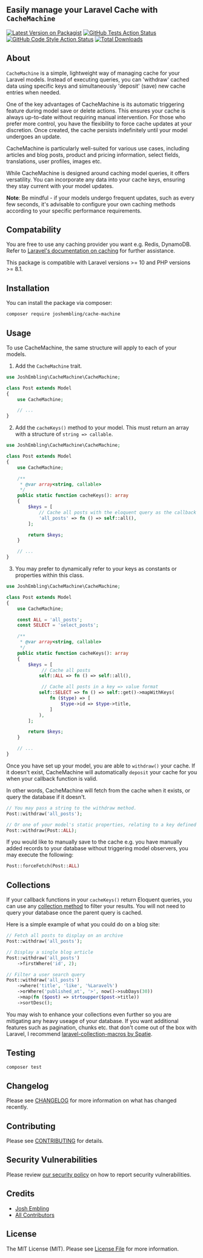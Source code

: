 ## Easily manage your Laravel Cache with `CacheMachine`

[![Latest Version on Packagist](https://img.shields.io/packagist/v/joshembling/cache-machine.svg?style=flat-square)](https://packagist.org/packages/joshembling/cache-machine)
[![GitHub Tests Action Status](https://img.shields.io/github/actions/workflow/status/joshembling/cache-machine/run-tests.yml?branch=main&label=tests&style=flat-square)](https://github.com/joshembling/cache-machine/actions?query=workflow%3Arun-tests+branch%3Amain)
[![GitHub Code Style Action Status](https://img.shields.io/github/actions/workflow/status/joshembling/cache-machine/fix-php-code-style-issues.yml?branch=main&label=code%20style&style=flat-square)](https://github.com/joshembling/cache-machine/actions?query=workflow%3A"Fix+PHP+code+style+issues"+branch%3Amain)
[![Total Downloads](https://img.shields.io/packagist/dt/joshembling/cache-machine.svg?style=flat-square)](https://packagist.org/packages/joshembling/cache-machine)

## About

`CacheMachine` is a simple, lightweight way of managing cache for your Laravel models. Instead of executing queries, you can 'withdraw' cached data using specific keys and simultaneously 'deposit' (save) new cache entries when needed.

One of the key advantages of CacheMachine is its automatic triggering feature during model save or delete actions. This ensures your cache is always up-to-date without requiring manual intervention. For those who prefer more control, you have the flexibility to force cache updates at your discretion. Once created, the cache persists indefinitely until your model undergoes an update.

CacheMachine is particularly well-suited for various use cases, including articles and blog posts, product and pricing information, select fields, translations, user profiles, images etc.

While CacheMachine is designed around caching model queries, it offers versatility. You can incorporate any data into your cache keys, ensuring they stay current with your model updates.

**Note**: Be mindful - if your models undergo frequent updates, such as every few seconds, it's advisable to configure your own caching methods according to your specific performance requirements.

## Compatability 

You are free to use any caching provider you want e.g. Redis, DynamoDB. Refer to [Laravel's documentation on caching](https://laravel.com/docs/10.x/cache#configuration) for further assistance.

This package is compatible with Laravel versions >= 10 and PHP versions >= 8.1.

## Installation

You can install the package via composer:

```bash
composer require joshembling/cache-machine
```

## Usage

To use CacheMachine, the same structure will apply to each of your models.

1) Add the `CacheMachine` trait.

```php
use JoshEmbling\CacheMachine\CacheMachine;

class Post extends Model
{
    use CacheMachine;

    // ...
}
```

2) Add the `cacheKeys()` method to your model. This must return an array with a structure of `string => callable`.

```php
use JoshEmbling\CacheMachine\CacheMachine;

class Post extends Model
{
    use CacheMachine;

    /**
     * @var array<string, callable>
     */
    public static function cacheKeys(): array
    {
        $keys = [
            // Cache all posts with the eloquent query as the callback
            'all_posts' => fn () => self::all(),
        ];

        return $keys;
    }

    // ...
}
```

3) You may prefer to dynamically refer to your keys as constants or properties within this class.

```php
use JoshEmbling\CacheMachine\CacheMachine;

class Post extends Model
{
    use CacheMachine;

    const ALL = 'all_posts';
    const SELECT = 'select_posts';

    /**
     * @var array<string, callable>
     */
    public static function cacheKeys(): array
    {
        $keys = [
             // Cache all posts
            self::ALL => fn () => self::all(),

             // Cache all posts in a key => value format
            self::SELECT => fn () => self::get()->mapWithKeys(
                fn ($type) => [
                    $type->id => $type->title,
                ]
            ),
        ];

        return $keys;
    }

    // ...
}
```

Once you have set up your model, you are able to `withdraw()` your cache. If it doesn't exist, CacheMachine will automatically `deposit` your cache for you when your callback function is valid. 

In other words, CacheMachine will fetch from the cache when it exists, or query the database if it doesn't.

```php
// You may pass a string to the withdraw method.
Post::withdraw('all_posts');

// Or one of your model's static properties, relating to a key defined in the `cacheKeys()` method.
Post::withdraw(Post::ALL);
```

If you would like to manually save to the cache e.g. you have manually added records to your database without triggering model observers, you may execute the following:
```php
Post::forceFetch(Post::ALL)
```

## Collections 

If your callback functions in your `cacheKeys()` return Eloquent queries, you can use any [collection method](https://laravel.com/docs/10.x/collections#available-methods) to filter your results. You will not need to query your database once the parent query is cached.

Here is a simple example of what you could do on a blog site:

```php
// Fetch all posts to display on an archive
Post::withdraw('all_posts');

// Display a single blog article
Post::withdraw('all_posts')
    ->firstWhere('id', 2);

// Filter a user search query
Post::withdraw('all_posts')
    ->where('title', 'like', '%Laravel%')
    ->orWhere('published_at', '>', now()->subDays(30))
    ->map(fn ($post) => strtoupper($post->title))
    ->sortDesc();
```

You may wish to enhance your collections even further so you are mitigating any heavy useage of your database. If you want additional features such as pagination, chunks etc. that don't come out of the box with Laravel, I recommend [laravel-collection-macros by Spatie](https://github.com/spatie/laravel-collection-macros/).

## Testing

```bash
composer test
```

## Changelog

Please see [CHANGELOG](CHANGELOG.md) for more information on what has changed recently.

## Contributing

Please see [CONTRIBUTING](CONTRIBUTING.md) for details.

## Security Vulnerabilities

Please review [our security policy](../../security/policy) on how to report security vulnerabilities.

## Credits

- [Josh Embling](https://github.com/joshembling)
- [All Contributors](../../contributors)

## License

The MIT License (MIT). Please see [License File](LICENSE.md) for more information.

